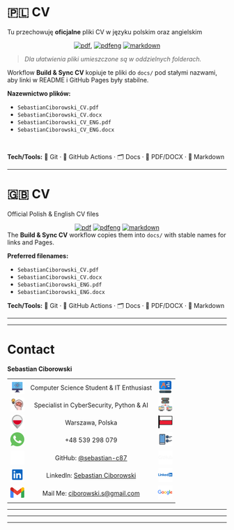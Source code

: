 ﻿# 🇵🇱 CV 
Tu przechowuję **oficjalne** pliki CV w języku polskim oraz angielskim <br><center> [![pdf](https://img.shields.io/badge/CV_PL-READ_PDF-EE0000?style=flat&logo=skillshare&logoColor=white)](/CV/PL/Sebastian_Ciborowski_CV.pdf), [![pdfeng](https://img.shields.io/badge/CV_ENG-READ_PDF-EE0000?style=flat&logo=skillshare&logoColor=white)](/CV/PL/Sebastian_Ciborowski_CV_ENG.pdf) [![markdown](https://img.shields.io/badge/CV_MULTI-READ_Markdown-006AFF?style=flat&logo=markdown&logoColor=white)](/CV/PL/cv-pl.md) </center> 
> *Dla ułatwienia pliki umieszczone są w oddzielnych folderach.* <br>

Workflow **Build & Sync CV** kopiuje te pliki do `docs/` pod stałymi nazwami, aby linki w README i GitHub Pages były stabilne.

**Nazewnictwo plików:**
- `SebastianCiborowski_CV.pdf`
- `SebastianCiborowski_CV.docx`
- `SebastianCiborowski_CV_ENG.pdf`
- `SebastianCiborowski_CV_ENG.docx`

<br>

**Tech/Tools:** 🐙 Git · 🧰 GitHub Actions · 🗂️ Docs · 🧾 PDF/DOCX · 📄 Markdown 

---
# 🇬🇧 CV
Official Polish & English CV files <br><center> [![pdf](https://img.shields.io/badge/CV_PL-READ_PDF-EE0000?style=flat&logo=skillshare&logoColor=white)](/CV/PL/Sebastian_Ciborowski_CV.pdf) [![pdfeng](https://img.shields.io/badge/CV_ENG-READ_PDF-EE0000?style=flat&logo=skillshare&logoColor=white)](/CV/PL/Sebastian_Ciborowski_CV_ENG.pdf) [![markdown](https://img.shields.io/badge/CV_MULTI-READ_Markdown-006AFF?style=flat&logo=markdown&logoColor=white)](/CV/PL/cv-pl.md)   </center>
The **Build & Sync CV** workflow copies them into `docs/` with stable names for links and Pages.

**Preferred filenames:**
- `SebastianCiborowski_CV.pdf`
- `SebastianCiborowski_CV.docx`
- `SebastianCiborowski_ENG.pdf`
- `SebastianCiborowski_ENG.docx`

**Tech/Tools:** 🐙 Git · 🧰 GitHub Actions · 🗂️ Docs · 🧾 PDF/DOCX · 📄 Markdown 

---
---

# Contact

**Sebastian Ciborowski**

|  |  |  |
|:--:|:---:|:--:|
| <img src="../docs/assets/icons/1a.svg" width="32" alt=""> | Computer Science Student & IT Enthusiast | <img src="../docs/assets/icons/1.svg" width="32" alt=""> |
| <img src="../docs/assets/icons/2.svg"  width="32" alt=""> | Specialist in CyberSecurity, Python & AI | <img src="../docs/assets/icons/2a.svg" width="32" alt=""> |
| <img src="../docs/assets/icons/3.svg"  width="32" alt=""> | Warszawa, Polska | <img src="../docs/assets/icons/3a.svg" width="32" alt=""> |
| <img src="../docs/assets/icons/4.svg"  width="32" alt=""> | +48 539 298 079 | <img src="../docs/assets/icons/4a.svg" width="32" alt=""> |
| <img src="../docs/assets/icons/5d.svg" width="32" alt=""> | GitHub: [@sebastian-c87](https://github.com/sebastian-c87) | <img src="../docs/assets/icons/5b.svg" width="32" alt=""> |
| <img src="../docs/assets/icons/6.svg"  width="32" alt=""> | LinkedIn: [Sebastian Ciborowski](https://www.linkedin.com/in/sebastian-ciborowski-8442a6302/) | <img src="../docs/assets/icons/6a.svg" width="32" alt=""> |
| <img src="../docs/assets/icons/g.svg" width="32" alt=""> | Mail Me: [ciborowski.s@gmail.com](mailto:ciborowski.s@gmail.com) | <img src="../docs/assets/icons/g1.svg"  width="33" alt=""> |



---

---
---

